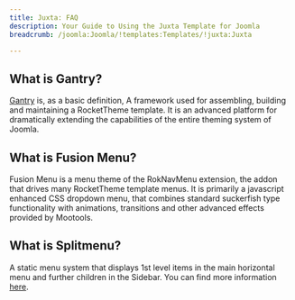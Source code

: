 ```yaml
---
title: Juxta: FAQ
description: Your Guide to Using the Juxta Template for Joomla
breadcrumb: /joomla:Joomla/!templates:Templates/!juxta:Juxta

---
```


What is Gantry?
-----
[Gantry][gantry] is, as a basic definition, A framework used for assembling, building and maintaining a RocketTheme template. It is an advanced platform for dramatically extending the capabilities of the entire theming system of Joomla.

What is Fusion Menu?
-----
Fusion Menu is a menu theme of the RokNavMenu extension, the addon that drives many RocketTheme template menus. It is primarily a javascript enhanced CSS dropdown menu, that combines standard suckerfish type functionality with animations, transitions and other advanced effects provided by Mootools.

What is Splitmenu?
-----
A static menu system that displays 1st level items in the main horizontal menu and further children in the Sidebar. You can find more information [here][splitmenu].

[gantry]: http://gantry-framework.org/
[features]: http://demo.rockettheme.com/joomla-Templates/juxta/features
[font]: http://www.fontsquirrel.com/fonts/ubuntu
[forum]: http://www.rockettheme.com/forum/joomla-template-juxta/
[dropdown]: http://demo.rockettheme.com/joomla-Templates/juxta/features/menu-options
[splitmenu]: http://demo.rockettheme.com/joomla-Templates/juxta/features/menu-options
[extensions]: http://demo.rockettheme.com/joomla-Templates/juxta/features/extensions
